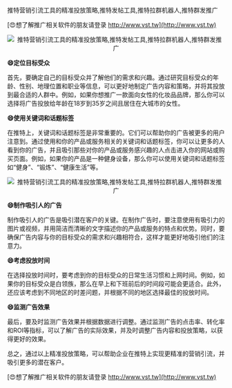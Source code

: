 推特营销引流工具的精准投放策略,推特发帖工具,推特拉群机器人,推特群发推广

[😍想了解推广相关软件的朋友请登录 http://www.vst.tw](http://www.vst.tw)

 <center><img src="https://vst.tw/MP4/tuiguang/png/4.png" alt="推特营销引流工具的精准投放策略,推特发帖工具,推特拉群机器人,推特群发推广"></center>

**😄定位目标受众**

首先，要确定自己的目标受众并了解他们的需求和兴趣。通过研究目标受众的年龄、性别、地理位置和职业等信息，可以更好地制定广告内容和策略，并将其投放到最合适的人群中。例如，如果你想推广一款面向女性的化妆品品牌，那么你可以选择将广告投放给年龄在18岁到35岁之间且居住在大城市的女性。

**😄使用关键词和话题标签**

在推特上，关键词和话题标签是非常重要的。它们可以帮助你的广告被更多的用户注意到。通过使用和你的产品或服务相关的关键词和话题标签，你可以让更多的人看到你的广告，并且吸引那些对你的产品或服务感兴趣的人点击进入你的网站或购买页面。例如，如果你的产品是一种健身设备，那么你可以使用关键词和话题标签如“健身”、“锻炼”、“健康生活”等。

 <center><img src="https://vst.tw/MP4/tuiguang/png/6.png" alt="推特营销引流工具的精准投放策略,推特发帖工具,推特拉群机器人,推特群发推广"></center>

**😄制作吸引人的广告**

制作吸引人的广告是吸引潜在客户的关键。在制作广告时，要注意使用有吸引力的图片或视频，并用简洁而清晰的文字描述你的产品或服务的特点和优势。同时，要确保广告内容与你的目标受众的需求和兴趣相符合，这样才能更好地吸引他们的注意力。

**😄考虑投放时间**

在选择投放时间时，要考虑到你的目标受众的日常生活习惯和上网时间。例如，如果你的目标受众是白领族，那么在早上和下班前后的时间段可能会更适合。此外，还应该考虑到不同地区的时差问题，并根据不同的地区选择最佳的投放时间。

**😄监测广告效果**

最后，要及时监测广告效果并根据数据进行调整。通过监测广告的点击率、转化率和ROI等指标，可以了解广告的实际效果，并及时调整广告内容和投放策略，以获得更好的效果。

总之，通过以上精准投放策略，可以帮助企业在推特上实现更精准的营销引流，并吸引更多的潜在客户。

[😍想了解推广相关软件的朋友请登录 http://www.vst.tw](http://www.vst.tw)



